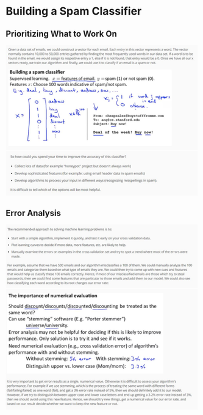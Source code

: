 # Building a Spam Classifier

## Prioritizing What to Work On
![Prioritizing What to Work On](Week6-011.JPG)
![Prioritizing What to Work On](Week6-012.JPG)

## Error Analysis
![Error Analysis](Week6-013.JPG)
![Error Analysis](Week6-014.JPG)

